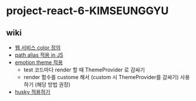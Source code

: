 # project-react-6-KIMSEUNGGYU

## wiki
- [웹 서비스 color 정의](https://github.com/CodeSoom/project-react-6-KIMSEUNGGYU/wiki/%ED%94%84%EB%A1%9C%EC%A0%9D%ED%8A%B8-color-set)
- [path alias 적용 in JS](https://kimseunggyu.notion.site/JS-path-alias-041b48567ce44d76b8213a15e97a64cd)
- [emotion theme 적용](https://kimseunggyu.notion.site/test-jest-emotion-theme-bde01c6970e349888da65410b8972b4a)  
  - test 코드마다 render 할 때 ThemeProvider 로 감싸기
  - render 함수를 custome 해서 (custom 시 ThemeProvider를 감싸기) 사용하기 (해당 방법 권장)
- [husky 적용하기](https://kimseunggyu.notion.site/husky-878e67dc004d43e68c70f62aa8833325)